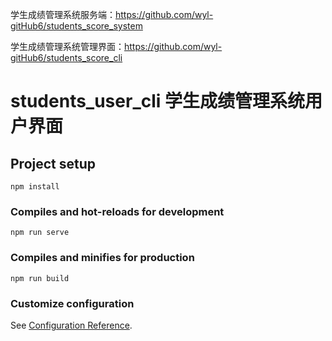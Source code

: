 学生成绩管理系统服务端：https://github.com/wyl-gitHub6/students_score_system

学生成绩管理系统管理界面：https://github.com/wyl-gitHub6/students_score_cli

# students_user_cli 学生成绩管理系统用户界面

## Project setup
```
npm install
```

### Compiles and hot-reloads for development
```
npm run serve
```

### Compiles and minifies for production
```
npm run build
```

### Customize configuration
See [Configuration Reference](https://cli.vuejs.org/config/).
